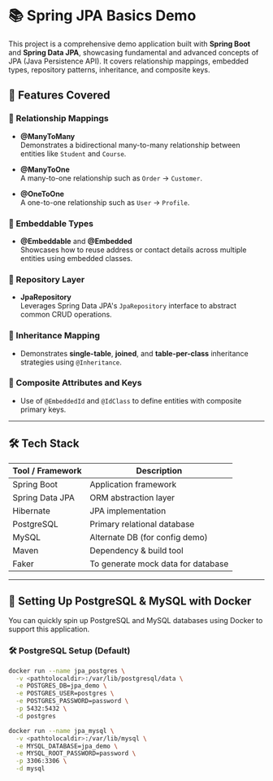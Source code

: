 # 📚 Spring JPA Basics Demo

This project is a comprehensive demo application built with **Spring Boot** and **Spring Data JPA**, showcasing fundamental and advanced concepts of JPA (Java Persistence API). It covers relationship mappings, embedded types, repository patterns, inheritance, and composite keys.

## 🚀 Features Covered

### 🔗 Relationship Mappings

- **@ManyToMany**  
  Demonstrates a bidirectional many-to-many relationship between entities like `Student` and `Course`.

- **@ManyToOne**  
  A many-to-one relationship such as `Order` → `Customer`.

- **@OneToOne**  
  A one-to-one relationship such as `User` → `Profile`.

### 🧩 Embeddable Types

- **@Embeddable** and **@Embedded**  
  Showcases how to reuse address or contact details across multiple entities using embedded classes.

### 📂 Repository Layer

- **JpaRepository**  
  Leverages Spring Data JPA's `JpaRepository` interface to abstract common CRUD operations.

### 🧬 Inheritance Mapping

- Demonstrates **single-table**, **joined**, and **table-per-class** inheritance strategies using `@Inheritance`.

### 🧷 Composite Attributes and Keys

- Use of `@EmbeddedId` and `@IdClass` to define entities with composite primary keys.

---

## 🛠️ Tech Stack

| Tool / Framework | Description                        |
|------------------|------------------------------------|
| Spring Boot      | Application framework              |
| Spring Data JPA  | ORM abstraction layer              |
| Hibernate        | JPA implementation                 |
| PostgreSQL       | Primary relational database        |
| MySQL            | Alternate DB (for config demo)     |
| Maven            | Dependency & build tool            |
| Faker            | To generate mock data for database |

---

## 🐳 Setting Up PostgreSQL & MySQL with Docker

You can quickly spin up PostgreSQL and MySQL databases using Docker to support this application.

### 🛠 PostgreSQL Setup (Default)

```bash
docker run --name jpa_postgres \
  -v <pathtolocaldir>:/var/lib/postgresql/data \
  -e POSTGRES_DB=jpa_demo \
  -e POSTGRES_USER=postgres \
  -e POSTGRES_PASSWORD=password \
  -p 5432:5432 \
  -d postgres
```

```bash
docker run --name jpa_mysql \
  -v <pathtolocaldir>:/var/lib/mysql \
  -e MYSQL_DATABASE=jpa_demo \
  -e MYSQL_ROOT_PASSWORD=password \
  -p 3306:3306 \
  -d mysql
```
